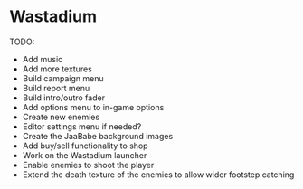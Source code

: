 # Wastadium

TODO:
  - Add music
  - Add more textures
  - Build campaign menu
  - Build report menu
  - Build intro/outro fader
  - Add options menu to in-game options
  - Create new enemies
  - Editor settings menu if needed?
  - Create the JaaBabe background images
  - Add buy/sell functionality to shop
  - Work on the Wastadium launcher
  - Enable enemies to shoot the player
  - Extend the death texture of the enemies to allow wider footstep catching
